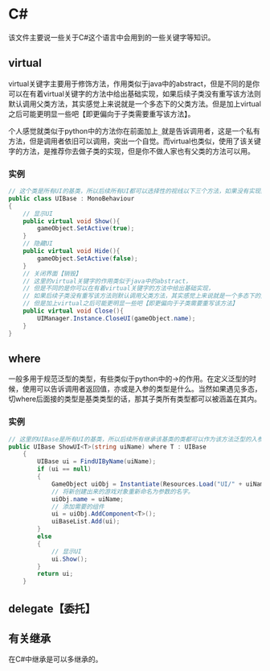 # C#

该文件主要说一些关于C#这个语言中会用到的一些关键字等知识。

## virtual

​	virtual关键字主要用于修饰方法，作用类似于java中的abstract，但是不同的是你可以在有着virtual关键字的方法中给出基础实现，如果后续子类没有重写该方法则默认调用父类方法，其实感觉上来说就是一个多态下的父类方法。但是加上virtual之后可能更明显一些吧【即更偏向于子类需要重写该方法】。

​	个人感觉就类似于python中的方法你在前面加上`_`就是告诉调用者，这是一个私有方法，但是调用者依旧可以调用，突出一个自觉。而virtual也类似，使用了该关键字的方法，是推荐你去做子类的实现，但是你不做人家也有父类的方法可以用。

### 实例

```C#
// 这个类是所有UI的基类，所以后续所有UI都可以选择性的视线以下三个方法，如果没有实现那么就调用下面已经实现了的方法。
public class UIBase : MonoBehaviour
{
    // 显示UI
    public virtual void Show(){
        gameObject.SetActive(true);
    }
    // 隐藏UI
    public virtual void Hide(){
        gameObject.SetActive(false);
    }
    // 关闭界面【销毁】
    // 这里的virtual关键字的作用类似于java中的abstract，
    // 但是不同的是你可以在有着virtual关键字的方法中给出基础实现，
    // 如果后续子类没有重写该方法则默认调用父类方法，其实感觉上来说就是一个多态下的父类方法
    // 但是加上virtual之后可能更明显一些吧【即更偏向于子类需要重写该方法】
    public virtual void Close(){
        UIManager.Instance.CloseUI(gameObject.name);
    }
}
```



## where

​	一般多用于规范泛型的类型，有些类似于python中的->的作用。在定义泛型的时候，使用可以告诉调用者返回值，亦或是入参的类型是什么。当然如果遇见多态，切where后面接的类型是基类类型的话，那其子类所有类型都可以被涵盖在其内。

### 实例

```c#
// 这里的UIBase是所有UI的基类，所以后续所有继承该基类的类都可以作为该方法泛型的入参类型。
public UIBase ShowUI<T>(string uiName) where T : UIBase
    {
        UIBase ui = FindUIByName(uiName);
        if (ui == null)
        {
            GameObject uiObj = Instantiate(Resources.Load("UI/" + uiName), canvasTf) as GameObject;
            // 将新创建出来的游戏对象重新命名为参数的名字。
            uiObj.name = uiName;
            // 添加需要的组件
            ui = uiObj.AddComponent<T>();
            uiBaseList.Add(ui);
        }
        else
        {
            // 显示UI
            ui.Show();
        }
        return ui;
    }
```

## delegate【委托】



## 有关继承

在C#中继承是可以多继承的。

